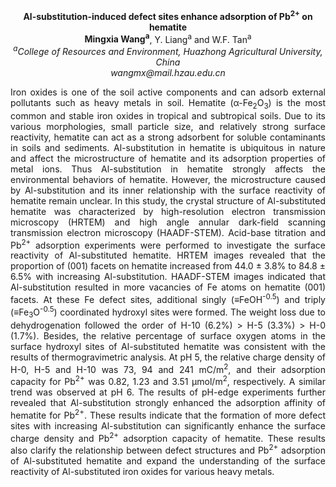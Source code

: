 <center><strong>Al-substitution-induced defect sites enhance adsorption of Pb<sup>2+</sup> on
hematite</strong>

<center><strong>Mingxia Wang<sup>a</sup></strong>, Y. Liang<sup>a</sup> and W.F. Tan<sup>a</sup>

<center><i><sup>a</sup>College of Resources and Environment, Huazhong Agricultural
University, China</i>

<center><i>wangmx@mail.hzau.edu.cn</i>

<p style=text-align:justify>Iron oxides is one of the
soil active components and can adsorb external pollutants such as heavy
metals in soil. Hematite (α-Fe<sub>2</sub>O<sub>3</sub>) is the most common and stable
iron oxides in tropical and subtropical soils. Due to its various
morphologies, small particle size, and relatively strong surface
reactivity, hematite can act as a strong adsorbent for soluble
contaminants in soils and sediments. Al-substitution in hematite is
ubiquitous in nature and affect the microstructure of hematite and its
adsorption properties of metal ions. Thus Al-substitution in hematite
strongly affects the environmental behaviors of hematite. However,
the microstructure caused
by Al-substitution and its inner relationship with the surface
reactivity of hematite remain unclear. In this study, the crystal
structure of Al-substituted hematite was characterized by
high-resolution electron transmission microscopy (HRTEM) and high angle
annular dark-field scanning transmission electron microscopy
(HAADF-STEM). Acid-base titration and Pb<sup>2+</sup> adsorption experiments were
performed to investigate the surface reactivity of Al-substituted
hematite. HRTEM images revealed that the
proportion of (001) facets on hematite increased from 44.0 ± 3.8% to
84.8 ± 6.5% with increasing Al-substitution. HAADF-STEM images indicated
that Al-substitution resulted in more vacancies of Fe atoms on hematite (001)
facets. At these Fe defect sites, additional singly (≡FeOH<sup>-0.5</sup>) and
triply (≡Fe<sub>3</sub>O<sup>-0.5</sup>) coordinated hydroxyl sites were formed. The
weight loss due to
dehydrogenation followed the order of H-10 (6.2%) &gt; H-5 (3.3%) &gt;
H-0 (1.7%). Besides, the relative percentage of surface oxygen atoms in
the surface hydroxyl sites of Al-substituted hematite was consistent
with the results of thermogravimetric analysis. At pH 5, the relative
charge density of H-0, H-5 and H-10 was 73, 94 and 241 mC/m<sup>2</sup>, and
their adsorption capacity for Pb<sup>2+</sup> was 0.82, 1.23 and 3.51 μmol/m<sup>2</sup>,
respectively. A similar trend was observed at pH 6. The results of
pH-edge experiments further revealed that Al-substitution strongly
enhanced the adsorption affinity of hematite for Pb<sup>2+</sup>. These results
indicate that the formation of more defect sites with increasing
Al-substitution can significantly enhance the surface charge density and
Pb<sup>2+</sup> adsorption capacity of hematite. These results also clarify the
relationship between defect structures and Pb<sup>2+</sup> adsorption of
Al-substituted hematite and expand the understanding of the surface
reactivity of Al-substituted iron oxides for various heavy metals.
